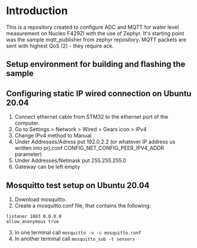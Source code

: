 # Introduction
This is a repository created to configure ADC and MQTT for water level measurement on Nucleo F429ZI with the use of Zephyr. It's starting point was the sample mqtt_publisher from zephyr repository. MQTT packets are sent with highest QoS (2) - they require ack.

## Setup environment for building and flashing the sample

## Configuring static IP wired connection on Ubuntu 20.04

1. Connect ethernet cable from STM32 to the ethernet port of the computer. 
2. Go to Settings > Network > Wired > Gears icon > IPv4 
3. Change IPv4 method to Manual
4. Under Addresses/Adress put 192.0.2.2 (or whatever IP address us written into prj.conf CONFIG_NET_CONFIG_PEER_IPV4_ADDR parameter)
5. Under Addresses/Netmask put 255.255.255.0
6. Gateway can be left empty

## Mosquitto test setup on Ubuntu 20.04

1. Download mosquitto.
2. Create a mosquitto.conf file, that contains the following:

```
listener 1883 0.0.0.0
allow_anonymous true
```
3. In one terminal call `mosquitto -v -c mosquitto.conf`
4. In another terminal call  `mosquitto_sub -t sensors`

